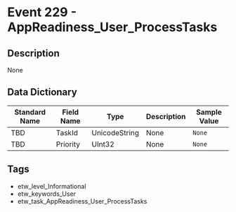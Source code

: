 # Event 229 - AppReadiness_User_ProcessTasks

## Description
None

## Data Dictionary
|Standard Name|Field Name|Type|Description|Sample Value|
|---|---|---|---|---|
|TBD|TaskId|UnicodeString|None|`None`|
|TBD|Priority|UInt32|None|`None`|

## Tags
* etw_level_Informational
* etw_keywords_User
* etw_task_AppReadiness_User_ProcessTasks